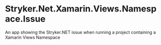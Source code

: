 # Stryker.Net.Xamarin.Views.Namespace.Issue
An app showing the Stryker.NET issue when running a project containing a Xamarin Views Namespace
